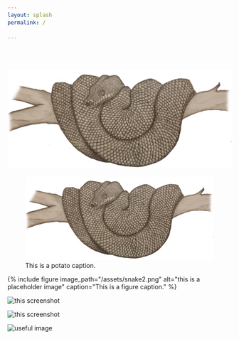 ```yaml
---
layout: splash
permalink: /

---
```


  <br>
  <br><br>


<img src="assets/snake2.png" alt="welcome" class="inline"/>

<figure>
  <img src="/assets/snake2.png" alt="this is a placeholder potato">
  <figcaption>This is a potato caption.</figcaption>
</figure>


{% include figure image_path="/assets/snake2.png" alt="this is a placeholder image" caption="This is a figure caption." %}

![this screenshot](https://github.com/katarinastuart/katarinastuart.github.io/assets/snake2.png)

![this screenshot](../assets/snake2.png)

![useful image]({{https://github.com/katarinastuart/katarinastuart.github.io}}/assets/snake2.png)
